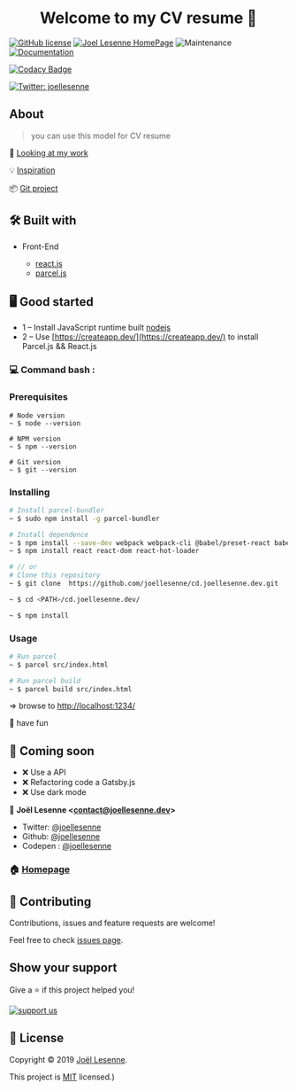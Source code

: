 <h1 align="center">Welcome to my CV resume 👋</h1>

[![GitHub license](https://img.shields.io/badge/Mit-License-blue.svg?style=flat-square)](LICENSE) [![Joel Lesenne HomePage](https://img.shields.io/badge/Site-CV%20resume-red.svg?style=flat-square)](https//cv.joellesenne.dev) ![Maintenance](https://img.shields.io/maintenance/yes/2019.svg?style=flat-square) [![Documentation](https://img.shields.io/badge/documentation-yes-brightgreen.svg)](https://github.com/joellesenne/joellesenne.dev)

[![Codacy Badge](https://api.codacy.com/project/badge/Grade/12f6b884cb4049638ac87adf66005cce)](https://www.codacy.com/manual/joellesenne/cv.joellesenne.dev?utm_source=github.com&amp;utm_medium=referral&amp;utm_content=joellesenne/cv.joellesenne.dev&amp;utm_campaign=Badge_Grade)

[![Twitter: joellesenne](https://img.shields.io/twitter/follow/joellesenne.svg?style=social)](https://twitter.com/joellesenne)

## About

>you can use this model for CV resume

👀 [Looking at my work](https://joellesenne.dev)

💡 [Inspiration](https://cv.scottspence.me/)

📦 [Git project](https://github.com/joellesenne/cd.joellesenne.dev)

## 🛠 Built with

- Front-End

	- [react.js](https://reactjs.org/)
	- [parcel.js](https://parceljs.org/)

## 🖥 Good started

- 1 – Install JavaScript runtime built [nodejs](https://nodejs.org/en/)
- 2 – Use [https://createapp.dev/](https://createapp.dev/) to install Parcel.js && React.js

### 💻 Command bash :

### Prerequisites

```bach
# Node version
~ $ node --version

# NPM version
~ $ npm --version

# Git version
~ $ git --version
````

### Installing

```Bash
# Install parcel-bundler
~ $ sudo npm install -g parcel-bundler

# Install dependence
~ $ npm install --save-dev webpack webpack-cli @babel/preset-react babel-loader @babel/core @babel/preset-env webpack-dev-server
~ $ npm install react react-dom react-hot-loader

# // or
# Clone this repository
~ $ git clone  https://github.com/joellesenne/cd.joellesenne.dev.git

~ $ cd <PATH>/cd.joellesenne.dev/

~ $ npm install
```

### Usage

```bash
# Run parcel
~ $ parcel src/index.html

# Run parcel build
~ $ parcel build src/index.html

```

=> browse to [http://localhost:1234/](http://localhost:1234/)

🎉 have fun

## 🚧 Coming soon

- ❌ Use a API
- ❌ Refactoring code a Gatsby.js
- ❌ Use dark mode

👤 **Joël Lesenne &lt;contact@joellesenne.dev&gt;**

- Twitter: [@joellesenne](https://twitter.com/joellesenne)
- Github: [@joellesenne](https://github.com/joellesenne)
- Codepen : [@joellesenne](https://codepen.io/joellesenne)

### 🏠 [Homepage](https://cv.joellesenne.dev)

## 🤝 Contributing

Contributions, issues and feature requests are welcome!

Feel free to check [issues page](https://github.com/joellesenne/cv.joellesenne.dev/issues).

## Show your support

Give a ⭐️ if this project helped you!

[![support us](https://img.shields.io/badge/Patreon-Donate-red?style=flat-square)](https://www.patreon.com/joellesenne)

## 📝 License

Copyright © 2019 [Joël Lesenne](https://github.com/joellesenne).

This project is [MIT](LICENSE) licensed.)
